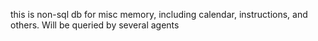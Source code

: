 this is non-sql db for misc memory, including calendar, instructions, and others. Will be queried by several agents 
